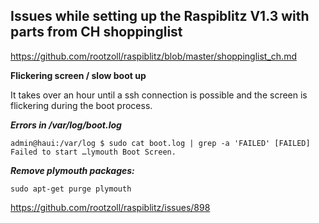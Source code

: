 Issues while setting up the Raspiblitz V1.3 with parts from CH shoppinglist
---------------------------

https://github.com/rootzoll/raspiblitz/blob/master/shoppinglist_ch.md


**Flickering screen / slow boot up**

It takes over an hour until a ssh connection is possible and the screen is flickering during the boot process.

***Errors in /var/log/boot.log***

``
admin@haui:/var/log $ sudo cat boot.log | grep -a 'FAILED'
[FAILED] Failed to start …lymouth Boot Screen.
``

***Remove plymouth packages:***

``sudo apt-get purge plymouth``

https://github.com/rootzoll/raspiblitz/issues/898

